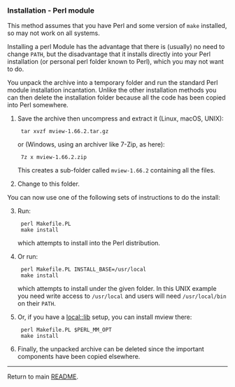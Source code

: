 ### Installation - Perl module

This method assumes that you have Perl and some version of `make` installed,
so may not work on all systems.

Installing a perl Module has the advantage that there is (usually) no need to
change `PATH`, but the disadvantage that it installs directly into your Perl
installation (or personal perl folder known to Perl), which you may not want
to do.

You unpack the archive into a temporary folder and run the standard Perl
module installation incantation. Unlike the other installation methods you can
then delete the installation folder because all the code has been copied into
Perl somewhere.

1. Save the archive then uncompress and extract it (Linux, macOS, UNIX):

        tar xvzf mview-1.66.2.tar.gz

   or (Windows, using an archiver like 7-Zip, as here):
   
        7z x mview-1.66.2.zip
        
   This creates a sub-folder called `mview-1.66.2` containing all the files.
   
2. Change to this folder.

You can now use one of the following sets of instructions to do the install:

3. Run:

        perl Makefile.PL
        make install
        
   which attempts to install into the Perl distribution.

3. Or run:

        perl Makefile.PL INSTALL_BASE=/usr/local
        make install

    which attempts to install under the given folder. In this UNIX example you
    need write access to `/usr/local` and users will need `/usr/local/bin` on
    their `PATH`.
   
3. Or, if you have a [local::lib](https://metacpan.org/pod/local::lib) setup,
   you can install mview there:

        perl Makefile.PL $PERL_MM_OPT
        make install

4. Finally, the unpacked archive can be deleted since the important components
   have been copied elsewhere.

---

Return to main [README](README.md).
